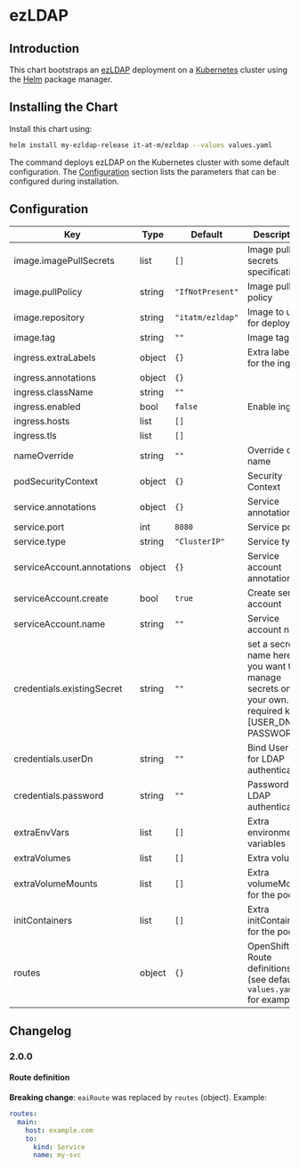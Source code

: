 # ezLDAP

## Introduction

This chart bootstraps an [ezLDAP](https://github.com/it-at-m/ezLDAP) deployment on a [Kubernetes](http://kubernetes.io) cluster using the [Helm](https://helm.sh) package manager.

## Installing the Chart

Install this chart using:

```bash
helm install my-ezldap-release it-at-m/ezldap --values values.yaml
```

The command deploys ezLDAP on the Kubernetes cluster with some default configuration. The [Configuration](#configuration) section lists the parameters that can be configured during installation.

## Configuration

| Key                        | Type   | Default          | Description                                                                                          |
| -------------------------- | ------ | ---------------- | ---------------------------------------------------------------------------------------------------- |
| image.imagePullSecrets     | list   | `[]`             | Image pull secrets specification                                                                     |
| image.pullPolicy           | string | `"IfNotPresent"` | Image pull policy                                                                                    |
| image.repository           | string | `"itatm/ezldap"` | Image to use for deploying                                                                           |
| image.tag                  | string | `""`             | Image tag                                                                                            |
| ingress.extraLabels        | object | `{}`             | Extra labels for the ingress                                                                         |
| ingress.annotations        | object | `{}`             |                                                                                                      |
| ingress.className          | string | `""`             |                                                                                                      |
| ingress.enabled            | bool   | `false`          | Enable ingress                                                                                       |
| ingress.hosts              | list   | `[]`             |                                                                                                      |
| ingress.tls                | list   | `[]`             |                                                                                                      |
| nameOverride               | string | `""`             | Override chart name                                                                                  |
| podSecurityContext         | object | `{}`             | Security Context                                                                                     |
| service.annotations        | object | `{}`             | Service annotations                                                                                  |
| service.port               | int    | `8080`           | Service pot                                                                                          |
| service.type               | string | `"ClusterIP"`    | Service type                                                                                         |
| serviceAccount.annotations | object | `{}`             | Service account annotations                                                                          |
| serviceAccount.create      | bool   | `true`           | Create service account                                                                               |
| serviceAccount.name        | string | `""`             | Service account name                                                                                 |
| credentials.existingSecret | string | `""`             | set a secret name here if you want to manage secrets on your own. required keys: [USER_DN, PASSWORD] |
| credentials.userDn         | string | `""`             | Bind User-DN for LDAP authentication                                                                 |
| credentials.password       | string | `""`             | Password for LDAP authentication                                                                     |
| extraEnvVars               | list   | `[]`             | Extra environment variables                                                                          |
| extraVolumes               | list   | `[]`             | Extra volumes                                                                                        |
| extraVolumeMounts          | list   | `[]`             | Extra volumeMounts for the pods                                                                      |
| initContainers             | list   | `[]`             | Extra initContainers for the pods                                                                    |
| routes                     | object | `{}`             | OpenShift Route definitions (see default `values.yaml` for examples)                                 |

## Changelog

### 2.0.0

#### Route definition

**Breaking change**: `eaiRoute` was replaced by `routes` (object). Example:

```yaml
routes:
  main:
    host: example.com
    to:
      kind: Service
      name: my-svc
```
